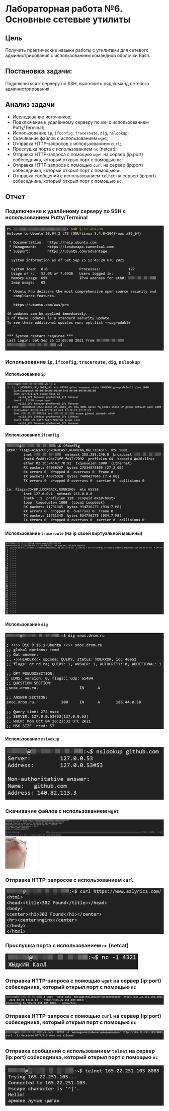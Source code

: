 # Лабораторная работа №6. Основные сетевые утилиты


## Цель

Получить практические навыки работы с утилитами для сетевого администрирования с использованием командной оболочки Bash.


## Постановка задачи:

Подключиться к серверу по SSH, выполнить ряд команд сетевого администрирования.


## Анализ задачи
- Исследование источников;
- Подключение к удалённому серверу по `SSH` с использованием Putty/Terminal;
- Использование `ip`, `ifconfig`, `traceroute`, `dig`, `nslookup`;
- Скачивание файлов с использованием `wget`;
- Отправка HTTP-запросов с использованием `curl`;
- Прослушка порта с использованием `nc` (netcat);
- Отправка HTTP-запроса с помощью `wget` на сервер (ip:port) собеседника, который открыл порт с помощью `nc`;
- Отправка HTTP-запроса с помощью `curl` на сервер (ip:port) собеседника, который открыл порт с помощью `nc`;
- Отправка сообщений с использованием `telnet` на сервер (ip:port) собеседника, который открыл порт с помощью `nc`.


## Отчет


### Подключение к удалённому серверу по SSH с использованием Putty/Terminal

![Подключение к удалённому серверу по SSH с использованием Putty/Terminal](screenshots/1.png)


### Использование `ip`, `ifconfig`, `traceroute`, `dig`, `nslookup`


#### Использование `ip`

![Использование ip](screenshots/2.png)


#### Использование `ifconfig`

![Использование ifconfig](screenshots/3.png)


#### Использование `traceroute` (на ip своей виртуальной машины)

![Использование traceroute](screenshots/4.png)


#### Использование `dig`

![Использование traceroute](screenshots/5.png)


#### Использование `nslookup`

![Использование traceroute](screenshots/6.png)


### Скачивание файлов с использованием `wget`

![Скачивание файлов с использованием wget](screenshots/7.png)
![Скаченная гифка](gif/vinejoel-catdance.gif)


### Отправка HTTP-запросов с использованием `curl`

![Отправка HTTP-запросов с использованием curl](screenshots/8.png)


### Прослушка порта с использованием `nc` (netcat)

![Прослушка порта с использованием nc (netcat)](screenshots/9.png)


### Отправка HTTP-запроса с помощью `wget` на сервер (ip:port) собеседника, который открыл порт с помощью `nc`

![Отправка HTTP-запроса с помощью wget на сервер (ip:port) собеседника, который открыл порт с помощью nc](screenshots/10.png)


### Отправка HTTP-запроса с помощью `curl` на сервер (ip:port) собеседника, который открыл порт с помощью `nc`

![Отправка HTTP-запроса с помощью curl на сервер (ip:port) собеседника, который открыл порт с помощью nc](screenshots/11.png)


### Отправка сообщений с использованием `telnet` на сервер (ip:port) собеседника, который открыл порт с помощью `nc`

![Отправка сообщений с использованием telnet на сервер (ip:port) собеседника, который открыл порт с помощью nc](screenshots/12.png)
